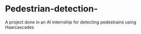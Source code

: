 # Pedestrian-detection-
A project done in an AI internship for detecting pedestrains using Haarcascades
